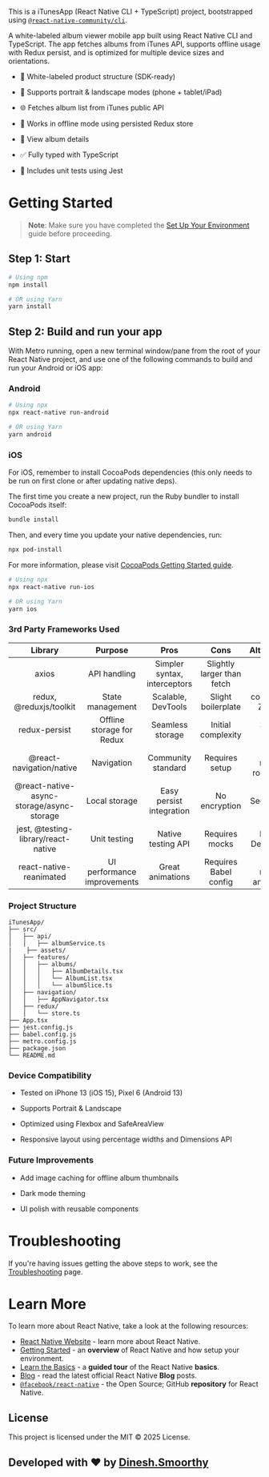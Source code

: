 This is a iTunesApp (React Native CLI + TypeScript) project, bootstrapped using [`@react-native-community/cli`](https://github.com/react-native-community/cli).

A white-labeled album viewer mobile app built using React Native CLI and TypeScript. The app fetches albums from iTunes API, supports offline usage with Redux persist, and is optimized for multiple device sizes and orientations.

- 🎨 White-labeled product structure (SDK-ready)

- 📱 Supports portrait & landscape modes (phone + tablet/iPad)

- 🌐 Fetches album list from iTunes public API

- 💾 Works in offline mode using persisted Redux store

- 🔎 View album details

- ✅ Fully typed with TypeScript

- 🧪 Includes unit tests using Jest


# Getting Started

> **Note**: Make sure you have completed the [Set Up Your Environment](https://reactnative.dev/docs/set-up-your-environment) guide before proceeding.

## Step 1: Start 
```sh
# Using npm
npm install

# OR using Yarn
yarn install
```

## Step 2: Build and run your app

With Metro running, open a new terminal window/pane from the root of your React Native project, and use one of the following commands to build and run your Android or iOS app:

### Android

```sh
# Using npx
npx react-native run-android

# OR using Yarn
yarn android
```

### iOS

For iOS, remember to install CocoaPods dependencies (this only needs to be run on first clone or after updating native deps).

The first time you create a new project, run the Ruby bundler to install CocoaPods itself:

```sh
bundle install
```

Then, and every time you update your native dependencies, run:

```sh
npx pod-install
```

For more information, please visit [CocoaPods Getting Started guide](https://guides.cocoapods.org/using/getting-started.html).

```sh
# Using npx
npx react-native run-ios

# OR using Yarn
yarn ios
```
### 3rd Party Frameworks Used
| Library	| Purpose	| Pros	| Cons	| Alternatives |
| :---: | :---: | :---: | :---: | :---: |
| axios	| API handling	| Simpler syntax, interceptors |	Slightly larger than fetch	| fetch |
| redux, @reduxjs/toolkit	| State management	| Scalable, DevTools	| Slight boilerplate	| context API, Zustand |
| redux-persist	| Offline storage for Redux	| Seamless storage	| Initial complexity	| SQLite, MMKV |
| @react-navigation/native	| Navigation	| Community standard	| Requires setup	| react-native-router-flux |
| @react-native-async-storage/async-storage	| Local storage	| Easy persist integration	| No encryption	| SecureStore |
| jest, @testing-library/react-native	| Unit testing	| Native testing API	| Requires mocks	| Mocha, Detox (E2E) |
| react-native-reanimated	| UI performance improvements	| Great animations	| Requires Babel config	| react-native-animatable |

### Project Structure
```
iTunesApp/
├── src/
│   ├── api/
│   │   ├── albumService.ts
|    ├── assets/
│   ├── features/
│   │   ├── albums/
│   │   │   ├── AlbumDetails.tsx
│   │   │   └── AlbumList.tsx
│   │   │   └── albumSlice.ts
│   ├── navigation/
│   │   ├── AppNavigator.tsx
│   ├── redux/
│   │   └── store.ts
├── App.tsx
├── jest.config.js
├── babel.config.js
├── metro.config.js
├── package.json
└── README.md
```

### Device Compatibility

- Tested on iPhone 13 (iOS 15), Pixel 6 (Android 13)

- Supports Portrait & Landscape

- Optimized using Flexbox and SafeAreaView

- Responsive layout using percentage widths and Dimensions API

###  Future Improvements

- Add image caching for offline album thumbnails

- Dark mode theming

- UI polish with reusable components

# Troubleshooting

If you're having issues getting the above steps to work, see the [Troubleshooting](https://reactnative.dev/docs/troubleshooting) page.

# Learn More

To learn more about React Native, take a look at the following resources:

- [React Native Website](https://reactnative.dev) - learn more about React Native.
- [Getting Started](https://reactnative.dev/docs/environment-setup) - an **overview** of React Native and how setup your environment.
- [Learn the Basics](https://reactnative.dev/docs/getting-started) - a **guided tour** of the React Native **basics**.
- [Blog](https://reactnative.dev/blog) - read the latest official React Native **Blog** posts.
- [`@facebook/react-native`](https://github.com/facebook/react-native) - the Open Source; GitHub **repository** for React Native.

## License
This project is licensed under the MIT © 2025 License.

## Developed with ❤️ by [Dinesh.Smoorthy](https://www.dineshsmoorthy.com)
